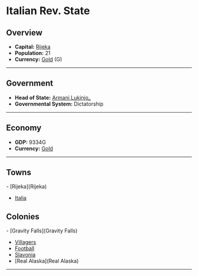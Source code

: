 # <!--NAME-->Italian Rev. State<!--NAME-->

## Overview

- **Capital:** <!--CAPITAL_LINK-->[Rijeka](Rijeka)<!--CAPITAL_LINK-->
- **Population:** <!--POPULATION-->21<!--POPULATION-->
- **Currency:** <!--CURRENCY_LINK-->[Gold](Gold)<!--CURRENCY_LINK--> (<!--CURRENCY_ABV-->G<!--CURRENCY_ABV-->)

---

## Government

- **Head of State:** <!--LEADER_TITLE_LINK-->[Armani Lukinjo_](Lukinjo_)<!--LEADER_TITLE_LINK-->
- **Governmental System:** <!--GOVERNMENT-->Dictatorship<!--GOVERNMENT-->

---

## Economy

- **GDP:** <!--GDP-->9334G<!--GDP-->
- **Currency:** <!--CURRENCY_LINK-->[Gold](Gold)<!--CURRENCY_LINK-->

---

## Towns

<!--TOWNS-->- [Rijeka](Rijeka)
- [Italia](Italia)<!--TOWNS-->

## Colonies

<!--COLONIES-->- [Gravity Falls](Gravity Falls)
- [Villagers](Villagers)
- [Football](Football)
- [Slavonia](Slavonia)
- [Real Alaska](Real Alaska)<!--COLONIES-->

---